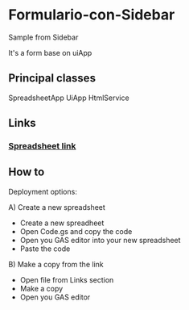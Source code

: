 # Formulario-con-Sidebar

Sample from Sidebar

It's a form base on uiApp

## Principal classes
SpreadsheetApp
UiApp
HtmlService


## Links

### [Spreadsheet link](https://docs.google.com/spreadsheets/d/1G6rQwdDcElk0_ifDsgssbWLqvTKYGTXXaUBdRKzd9vY/edit?usp=sharing)

## How to

Deployment options:

A) Create a new spreadsheet

- Create a new spreadheet
- Open Code.gs and copy the code
- Open you GAS editor into your new spreadsheet
- Paste the code

B) Make a copy from the link
 
- Open file from Links section
- Make a copy
- Open you GAS editor




